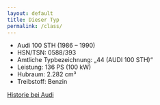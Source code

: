 ```yaml
---
layout: default
title: Dieser Typ
permalink: /class/
---
```


* Audi 100 STH (1986 – 1990)
* HSN/TSN: 0588/393
* Amtliche Typbezeichnung: „44 (AUDI 100 STH)“
* Leistung: 136 PS (100 kW)
* Hubraum: 2.282 cm³
* Treibstoff: Benzin

[Historie bei Audi](http://www.audi.com/corporate/de/unternehmen/historie/modelle/audi-100-1982-01.html)
